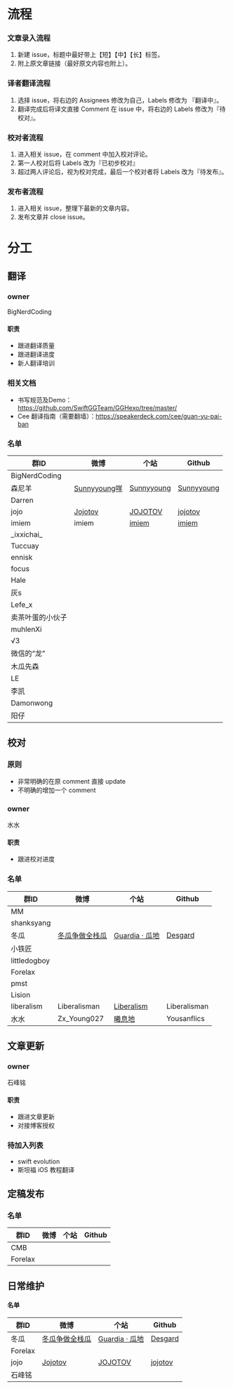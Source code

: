 
# 流程

### 文章录入流程

1. 新建 issue，标题中最好带上【短】【中】【长】标签。
2. 附上原文章链接（最好原文内容也附上）。

### 译者翻译流程

1. 选择 issue，将右边的 Assignees 修改为自己，Labels 修改为 『翻译中』。
2. 翻译完成后将译文直接 Comment 在 issue 中，将右边的 Labels 修改为『待校对』。

### 校对者流程

1. 进入相关 issue，在 comment 中加入校对评论。
2. 第一人校对后将 Labels 改为『已初步校对』
3. 超过两人评论后，视为校对完成，最后一个校对者将 Labels 改为『待发布』。

### 发布者流程

1. 进入相关 issue，整理下最新的文章内容。
2. 发布文章并 close issue。


# 分工

## 翻译

### owner

BigNerdCoding

#### 职责

- 跟进翻译质量
- 跟进翻译进度
- 新人翻译培训

### 相关文档

- 书写规范及Demo：https://github.com/SwiftGGTeam/GGHexo/tree/master/
- Cee 翻译指南（需要翻墙）：https://speakerdeck.com/cee/guan-yu-pai-ban

### 名单

|群ID|微博|个站|Github|
|---- |---- |---- |---- |
| BigNerdCoding ||||
|森尼羊|[Sunnyyoung咩](https://weibo.com/34992577)|[Sunnyyoung](https://www.sunnyyoung.net)|[Sunnyyoung](https://github.com/Sunnyyoung)|
|Darren||||
|jojo|[Jojotov](https://weibo.com/dingtongzhou/profile?rightmod=1&wvr=6&mod=personinfo)|[JOJOTOV](https://dingtz.com)|[jojotov](https://github.com/jojotov)|
|imiem|imiem|[imiem](https://imiem.github.io/)|[imiem](https://github.com/imiem)|
|\_ixxichai\_||||
|Tuccuay||||
| ennisk ||||
| focus ||||
| Hale ||||
| 灰s ||||
| Lefe_x ||||
| 卖茶叶蛋的小伙子 ||||
| muhlenXi ||||
| √3 ||||
| 微信的“龙” ||||
| 木瓜先森 ||||
| LE ||||
| 李凯 ||||
| Damonwong ||||
| 阳仔 ||||

## 校对

### 原则

- 非常明确的在原 comment 直接 update
- 不明确的增加一个 comment

### owner

水水

#### 职责

- 跟进校对进度

### 名单

|群ID|微博|个站|Github|
|---- |---- |---- |---- |
| MM ||||
| shanksyang ||||
| 冬瓜 | [冬瓜争做全栈瓜](https://weibo.com/desgard/profile?rightmod=1&wvr=6&mod=personinfo) | [Guardia · 瓜地](http://www.desgard.com/) | [Desgard](https://github.com/desgard) |
|小铁匠||||
| littledogboy ||||
| Forelax ||||
| pmst ||||
| Lision ||||
| liberalism |Liberalisman|[Liberalism](http://www.xiaolu520.com)|Liberalisman|
| 水水 | Zx_Young027 | [曦息地](blog.yousanflics.com.cn) | Yousanflics |

## 文章更新

### owner

石峰铭

#### 职责

- 跟进文章更新
- 对接博客授权

### 待加入列表

- swift evolution
- 斯坦福 iOS 教程翻译

## 定稿发布

### 名单

|群ID|微博|个站|Github|
|---- |---- |---- |---- |
| CMB ||||
| Forelax ||||

## 日常维护

#### 名单

|群ID|微博|个站|Github|
|---- |---- |---- |---- |
| 冬瓜 | [冬瓜争做全栈瓜](https://weibo.com/desgard/profile?rightmod=1&wvr=6&mod=personinfo) | [Guardia · 瓜地](http://www.desgard.com/) | [Desgard](https://github.com/desgard) |
| Forelax ||||
|jojo|[Jojotov](https://weibo.com/dingtongzhou/profile?rightmod=1&wvr=6&mod=personinfo)|[JOJOTOV](https://dingtz.com)|[jojotov](https://github.com/jojotov)|
| 石峰铭 ||||


